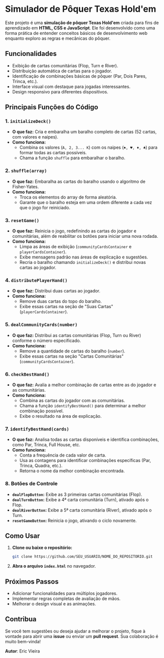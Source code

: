 # **Simulador de Pôquer Texas Hold'em**

Este projeto é uma **simulação de pôquer Texas Hold'em** criada para fins de aprendizado em **HTML, CSS e JavaScript**. Ele foi desenvolvido como uma forma prática de entender conceitos básicos de desenvolvimento web enquanto exploro as regras e mecânicas do pôquer.



## **Funcionalidades**
- Exibição de cartas comunitárias (Flop, Turn e River).
- Distribuição automática de cartas para o jogador.
- Identificação de combinações básicas de pôquer (Par, Dois Pares, Trinca, etc.).
- Interface visual com destaque para jogadas interessantes.
- Design responsivo para diferentes dispositivos.


## **Principais Funções do Código**

### **1. `initializeDeck()`**
- **O que faz:** Cria e embaralha um baralho completo de cartas (52 cartas, com valores e naipes).
- **Como funciona:** 
  - Combina os valores (`A, 2, 3... K`) com os naipes (`♠, ♥, ♦, ♣`) para formar todas as cartas possíveis.
  - Chama a função `shuffle` para embaralhar o baralho.


### **2. `shuffle(array)`**
- **O que faz:** Embaralha as cartas do baralho usando o algoritmo de Fisher-Yates.
- **Como funciona:** 
  - Troca os elementos do array de forma aleatória.
  - Garante que o baralho esteja em uma ordem diferente a cada vez que o jogo for reiniciado.


### **3. `resetGame()`**
- **O que faz:** Reinicia o jogo, redefinindo as cartas do jogador e comunitárias, além de reabilitar os botões para iniciar uma nova rodada.
- **Como funciona:** 
  - Limpa as áreas de exibição (`communityCardsContainer` e `playerCardsContainer`).
  - Exibe mensagens padrão nas áreas de explicação e sugestões.
  - Recria o baralho chamando `initializeDeck()` e distribui novas cartas ao jogador.


### **4. `distributePlayerHand()`**
- **O que faz:** Distribui duas cartas ao jogador.
- **Como funciona:** 
  - Remove duas cartas do topo do baralho.
  - Exibe essas cartas na seção de "Suas Cartas" (`playerCardsContainer`).


### **5. `dealCommunityCards(number)`**
- **O que faz:** Distribui as cartas comunitárias (Flop, Turn ou River) conforme o número especificado.
- **Como funciona:** 
  - Remove a quantidade de cartas do baralho (`number`).
  - Exibe essas cartas na seção "Cartas Comunitárias" (`communityCardsContainer`).


### **6. `checkBestHand()`**
- **O que faz:** Avalia a melhor combinação de cartas entre as do jogador e as comunitárias.
- **Como funciona:** 
  - Combina as cartas do jogador com as comunitárias.
  - Chama a função `identifyBestHand()` para determinar a melhor combinação possível.
  - Exibe o resultado na área de explicação.


### **7. `identifyBestHand(cards)`**
- **O que faz:** Analisa todas as cartas disponíveis e identifica combinações, como Par, Trinca, Full House, etc.
- **Como funciona:** 
  - Conta a frequência de cada valor de carta.
  - Usa as contagens para identificar combinações específicas (Par, Trinca, Quadra, etc.).
  - Retorna o nome da melhor combinação encontrada.


### **8. Botões de Controle**
- **`dealFlopButton`:** Exibe as 3 primeiras cartas comunitárias (Flop).
- **`dealTurnButton`:** Exibe a 4ª carta comunitária (Turn), ativado após o Flop.
- **`dealRiverButton`:** Exibe a 5ª carta comunitária (River), ativado após o Turn.
- **`resetGameButton`:** Reinicia o jogo, ativando o ciclo novamente.


## **Como Usar**
1. **Clone ou baixe o repositório:**
   ```bash
   git clone https://github.com/SEU_USUARIO/NOME_DO_REPOSITORIO.git
   ```
2. **Abra o arquivo `index.html`** no navegador.


## **Próximos Passos**
- Adicionar funcionalidades para múltiplos jogadores.
- Implementar regras completas de avaliação de mãos.
- Melhorar o design visual e as animações.


## **Contribua**
Se você tem sugestões ou deseja ajudar a melhorar o projeto, fique à vontade para abrir uma **issue** ou enviar um **pull request**. Sua colaboração é muito bem-vinda!


**Autor**: Eric Vieira  
